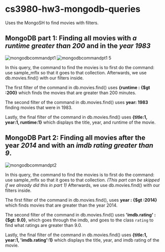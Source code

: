 # cs3980-hw3-mongodb-queries
Uses the MongoSH to find movies with filters.

## MongoDB part 1: Finding all movies with *a runtime greater than 200* and in the *year 1983*
![mongodbcommandpt1](https://github.com/plovanpete/cs3980-hw3-mongodb-queries/assets/145849883/fe595a60-66ca-4646-a0a8-720a92880a66)
![mongodbcommandpt1 5](https://github.com/plovanpete/cs3980-hw3-mongodb-queries/assets/145849883/7e8b807f-04f4-4262-a7d5-6baf7171714b)

In this query, the command to find the movies is to first do the command: use sample_mflx so that it goes to that collection.
Afterwards, we use db.movies.find() with our filters inside.

The first filter of the command in db.movies.find() uses **{runtime : {$gt :200}** which finds the movies that are greater than 200 minutes.

The second filter of the command in db.movies.find() uses **year: 1983** finding movies that were in 1983.

Lastly, the final filter of the command in db.movies.find() uses **{title:1, year:1, runtime:1}** which displays the title, year, and runtime of the movie.



## MongoDB Part 2: Finding all movies after the year *2014* and with an *imdb rating greater than 9*.
![mongodbcommandpt2](https://github.com/plovanpete/cs3980-hw3-mongodb-queries/assets/145849883/5b3079bd-4d01-447d-8862-7b7486b5688a)

In this query, the command to find the movies is to first do the command: use sample_mflx so that it goes to that collection. *(This part can be skipped if we already did this in part 1)*
Afterwards, we use db.movies.find() with our filters inside. 

The first filter of the command in db.movies.find(), uses **year : {$gt :2014}** which finds movies that are greater than the year 2014.

The second filter of the command in db.movies.find() uses **'imdb.rating' : {$gt: 9.0}**, which goes through the imdb, and goes to the class ```rating``` to find what ratings are greater than 9.0.

Lastly, the final filter of the command in db.movies.find() uses **{title:1, year:1, 'imdb.rating':1}** which displays the title, year, and imdb rating of the movie.
